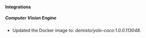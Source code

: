 
#### Integrations

##### Computer Vision Engine

- Updated the Docker image to: *demisto/yolo-coco:1.0.0.113048*.
